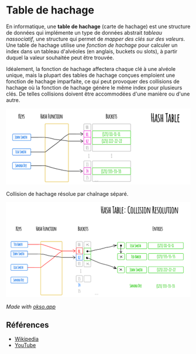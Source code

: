 # Table de hachage

En informatique, une **table de hachage** (carte de
hachage) est une structure de données qui implémente
un type de données abstrait _tableau nassociatif_,
une structure qui permet de _mapper des clés sur des
valeurs_. Une table de hachage utilise une _fonction
de hachage_ pour calculer un index dans un tableau
d'alvéoles (en anglais, buckets ou slots), à partir
duquel la valeur souhaitée peut être trouvée.

Idéalement, la fonction de hachage affectera chaque clé
à une alvéole unique, mais la plupart des tables de
hachage conçues emploient une fonction de hachage
imparfaite, ce qui peut provoquer des collisions de
hachage où la fonction de hachage génère le même index
pour plusieurs clés. De telles collisions doivent être
accommodées d'une manière ou d'une autre.

![Hash Table](./images/hash-table.jpeg)

Collision de hachage résolue par chaînage séparé.

![Hash Collision](./images/collision-resolution.jpeg)

_Made with [okso.app](https://okso.app)_

## Références

- [Wikipedia](https://fr.wikipedia.org/wiki/Table_de_hachage)
- [YouTube](https://www.youtube.com/watch?v=shs0KM3wKv8&index=4&list=PLLXdhg_r2hKA7DPDsunoDZ-Z769jWn4R8)
